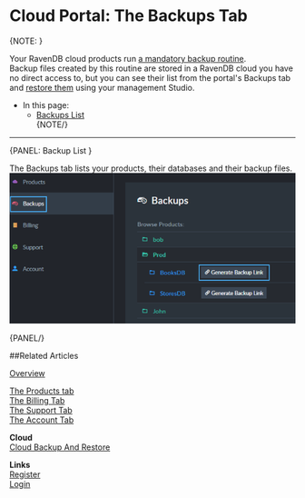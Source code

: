 # Cloud Portal: The Backups Tab

{NOTE: }

Your RavenDB cloud products run [a mandatory backup routine](../../cloud/cloud-backup-and-restore#the-mandatory-backup-routine).  
Backup files created by this routine are stored in a RavenDB cloud you have no direct access to, but you can see their list 
from the portal's Backups tab and [restore them](../../cloud/cloud-backup-and-restore#restore-mandatory-backup-files) using your 
management Studio.  

* In this page:  
   * [Backups List](../../cloud/portal/cloud-portal-backups-tab#backup-files)  
{NOTE/}

---

{PANEL: Backup List }

The Backups tab lists your products, their databases and their backup files.  
!["Backup Files"](images\portal-backups-tab-generate-backup-link-button.png "Backup Files")  

{PANEL/}

##Related Articles

[Overview](../../cloud/cloud-overview)  
  
[The Products tab](../../cloud/portal/cloud-portal-products-tab)  
[The Billing Tab](../../cloud/portal/cloud-portal-billing-tab)  
[The Support Tab](../../cloud/portal/cloud-portal-support-tab)  
[The Account Tab](../../cloud/portal/cloud-portal-account-tab)  

**Cloud**  
[Cloud Backup And Restore](../../cloud/cloud-backup-and-restore)  
  
**Links**  
[Register]( https://cloud.ravendb.net/user/register)  
[Login]( https://cloud.ravendb.net/user/login)  
